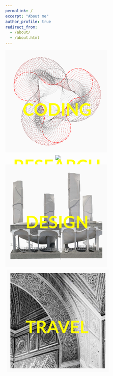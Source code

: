 ```yaml
---
permalink: /
excerpt: "About me"
author_profile: true
redirect_from: 
  - /about/
  - /about.html
---
```

<div style="text-align:center; float: left;">
  <div style="float: left; position: relative; width: 320px;   padding-right: 5px; padding-bottom: 5px;">
    <a href="https://yingjun-mou.github.io/cv/"><img src="../images/Icon_coding.png"/></a>
    <div style="position: absolute; top: 50%; left: 50%; transform: translate(-50%, -50%);">
      <h1 style="font-family: 'Lato'; font-size:54px; color:yellow">CODING</h1>
    </div>
  </div>


  <div style="float: left; position: relative; width: 320px; padding-left: 5px; padding-bottom: 5px;">
    <a href="https://yingjun-mou.github.io/cv/"><img src="../images/Icon_research.jpg"/></a>
    <div style="position: absolute; top: 50%; left: 50%; transform: translate(-50%, -50%);">
      <h1 style="font-family: 'Lato'; font-size:54px; color:yellow">RESEARCH</h1>
    </div>
  </div>
</div>

<div style="text-align:center; float: left;">
  <div style="float: left; position: relative; width: 320px; padding-right: 5px; padding-top: 5px;">
    <a href="https://yingjun-mou.github.io/cv/"><img src="../images/Icon_design.jpg"/></a>
    <div style="position: absolute; top: 50%; left: 50%; transform: translate(-50%, -50%);">
      <h1 style="font-family: 'Lato'; font-size:54px; color:yellow">DESIGN</h1>
    </div>
  </div>

  <div style="float: left; position: relative; width: 320px; padding-left: 5px; padding-top: 5px;">
    <a href="https://yingjun-mou.github.io/cv/"><img src="../images/Icon_travel.jpg"/></a>
    <div style="position: absolute; top: 50%; left: 50%; transform: translate(-50%, -50%);">
      <h1 style="font-family: 'Lato'; font-size:54px; color:yellow">TRAVEL</h1>
    </div>
  </div>
</div>
